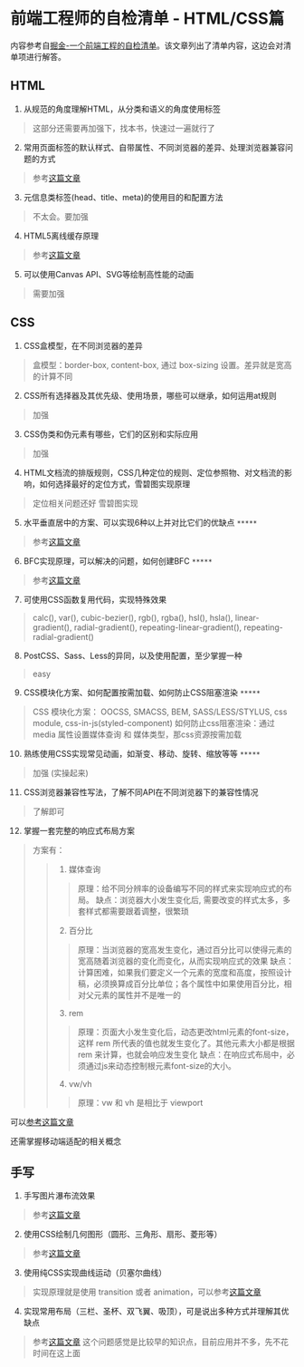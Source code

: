 前端工程师的自检清单 - HTML/CSS篇
=========================
内容参考自[掘金-一个前端工程的自检清单](https://juejin.im/post/5cc1da82f265da036023b628)。该文章列出了清单内容，这边会对清单项进行解答。

## HTML

1. 从规范的角度理解HTML，从分类和语义的角度使用标签
> 这部分还需要再加强下，找本书，快速过一遍就行了

2. 常用页面标签的默认样式、自带属性、不同浏览器的差异、处理浏览器兼容问题的方式
> 参考[这篇文章](https://juejin.im/post/59a3f2fe6fb9a0249471cbb4)

3. 元信息类标签(head、title、meta)的使用目的和配置方法
> 不太会。要加强

4. HTML5离线缓存原理
> 参考[这篇文章](https://segmentfault.com/a/1190000006984353)

5. 可以使用Canvas API、SVG等绘制高性能的动画
> 需要加强

## CSS

1. CSS盒模型，在不同浏览器的差异
> 盒模型：border-box, content-box, 通过 box-sizing 设置。差异就是宽高的计算不同

2. CSS所有选择器及其优先级、使用场景，哪些可以继承，如何运用at规则
> 加强

3. CSS伪类和伪元素有哪些，它们的区别和实际应用
> 加强

4. HTML文档流的排版规则，CSS几种定位的规则、定位参照物、对文档流的影响，如何选择最好的定位方式，雪碧图实现原理
> 定位相关问题还好
> 雪碧图实现

5. 水平垂直居中的方案、可以实现6种以上并对比它们的优缺点 `*****`
> 参考[这篇文章](https://liuyib.github.io/2020/04/07/css-h-and-v-center/) 

6. BFC实现原理，可以解决的问题，如何创建BFC `*****`
> 参考[这篇文章](https://juejin.im/entry/59c3713a518825396f4f6969)

7. 可使用CSS函数复用代码，实现特殊效果
> calc(), var(), cubic-bezier(), rgb(), rgba(), hsl(), hsla(), linear-gradient(), radial-gradient(), repeating-linear-gradient(), repeating-radial-gradient()

8. PostCSS、Sass、Less的异同，以及使用配置，至少掌握一种
> easy

9. CSS模块化方案、如何配置按需加载、如何防止CSS阻塞渲染 `*****`
> CSS 模块化方案： OOCSS, SMACSS, BEM, SASS/LESS/STYLUS, css module, css-in-js(styled-component)
> 如何防止css阻塞渲染：通过 media 属性设置媒体查询 和 媒体类型，那css资源按需加载

10. 熟练使用CSS实现常见动画，如渐变、移动、旋转、缩放等等 `*****`
> 加强 (实操起来)

11. CSS浏览器兼容性写法，了解不同API在不同浏览器下的兼容性情况
> 了解即可

12. 掌握一套完整的响应式布局方案
> 方案有：
>> 1. 媒体查询
>>> 原理：给不同分辨率的设备编写不同的样式来实现响应式的布局。
>>> 缺点：浏览器大小发生变化后, 需要改变的样式太多，多套样式都需要跟着调整，很繁琐
>> 2. 百分比
>>> 原理：当浏览器的宽高发生变化，通过百分比可以使得元素的宽高随着浏览器的变化而变化，从而实现响应式的效果
>>> 缺点：计算困难，如果我们要定义一个元素的宽度和高度，按照设计稿，必须换算成百分比单位；各个属性中如果使用百分比，相对父元素的属性并不是唯一的
>> 3. rem
>>> 原理：页面大小发生变化后，动态更改html元素的font-size，这样 rem 所代表的值也就发生变化了。其他元素大小都是根据 rem 来计算，也就会响应发生变化
>>> 缺点：在响应式布局中，必须通过js来动态控制根元素font-size的大小。
>> 4. vw/vh
>>> 原理：vw 和 vh 是相比于 viewport 

可以[参考这篇文章](https://juejin.im/post/5b39905351882574c72f2808)

还需掌握移动端适配的相关概念

## 手写
1. 手写图片瀑布流效果
> 参考[这篇文章](https://zhuanlan.zhihu.com/p/55575862)

2. 使用CSS绘制几何图形（圆形、三角形、扇形、菱形等）
> 参考[这篇文章](https://blog.csdn.net/zhouziyu2011/article/details/59079959)

3. 使用纯CSS实现曲线运动（贝塞尔曲线）
> 实现原理就是使用 transition 或者 animation，可以参考[这篇文章](https://www.zhangxinxu.com/wordpress/2018/08/css-css3-%E6%8A%9B%E7%89%A9%E7%BA%BF%E5%8A%A8%E7%94%BB/)

4. 实现常用布局（三栏、圣杯、双飞翼、吸顶），可是说出多种方式并理解其优缺点
> 参考[这篇文章](https://juejin.im/post/5caf4043f265da039f0eff94)
> 这个问题感觉是比较早的知识点，目前应用并不多，先不花时间在这上面